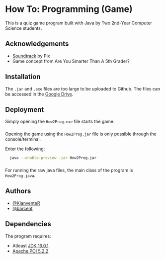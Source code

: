 
# How To: Programming (Game)

This is a quiz game program built with Java by Two 2nd-Year Computer Science students.
## Acknowledgements

 - [Soundtrack](https://www.youtube.com/c/Pixverses) by Pix
 - Game concept from Are You Smarter Than A 5th Grader?


## Installation

The `.jar` and `.exe` files are too large to be uploaded to Github.
The files can be accessed in the [Google Drive](https://drive.google.com/drive/folders/1IXfk2Qg4Vm9qNClR1s0epMEj3EMkLxuk?usp=sharing).
## Deployment

Simply opening the `How2Prog.exe` file starts the game.

###
Opening the game using the `How2Prog.jar` file is only possible through the console/terminal.

Enter the following:
```bash
  java --enable-preview -jar How2Prog.jar
```

###
For running the raw java files, the main class of the program is `How2Prog.java`.


## Authors

- [@KianventeR](https://github.com/KianventeR)
- [@barcent](https://github.com/barcent)


## Dependencies

The program requires:

- Atleast [JDK 16.0.1](https://www.oracle.com/java/technologies/javase/jdk18-archive-downloads.html)
- [Apache POI 5.2.2](https://poi.apache.org/download.html)